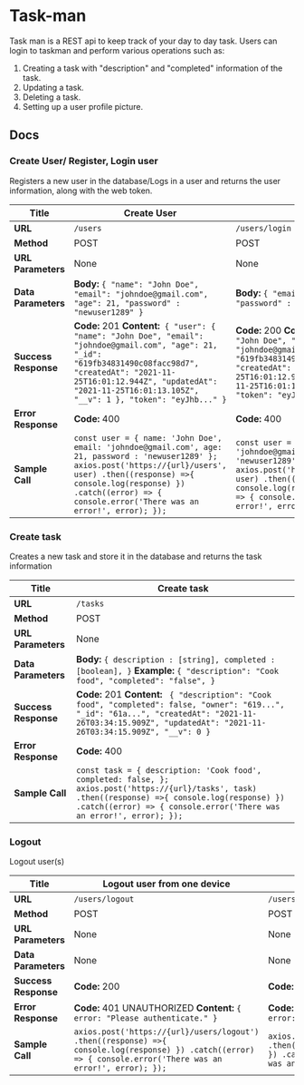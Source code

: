 # Task-man

Task man is a REST api to keep track of your day to day task. Users can login to taskman and perform various operations such as:

1. Creating a task with "description" and "completed" information of the task.
2. Updating a task.
3. Deleting a task.
4. Setting up a user profile picture.

## Docs

### Create User/ Register, Login user

Registers a new user in the database/Logs in a user and returns the user information, along with the web token.

| **Title**            | **Create User**                                                                                                                                                                                                                                                | **Login User**                                                                                                                                                                                                                                               |
| -------------------- | -------------------------------------------------------------------------------------------------------------------------------------------------------------------------------------------------------------------------------------------------------------- | ------------------------------------------------------------------------------------------------------------------------------------------------------------------------------------------------------------------------------------------------------------ |
| **URL**              | `/users`                                                                                                                                                                                                                                                       | `/users/login`                                                                                                                                                                                                                                               |
| **Method**           | POST                                                                                                                                                                                                                                                           | POST                                                                                                                                                                                                                                                         |
| **URL Parameters**   | None                                                                                                                                                                                                                                                           | None                                                                                                                                                                                                                                                         |
| **Data Parameters**  | **Body:** `{ "name": "John Doe", "email": "johndoe@gmail.com", "age": 21, "password" : "newuser1289" }`                                                                                                                                                        | **Body:** `{ "email": "johndoe@gmail.com", "password" : "newuser1289" }`                                                                                                                                                                                     |
| **Success Response** | **Code:** 201 **Content:**` { "user": { "name": "John Doe", "email": "johndoe@gmail.com", "age": 21, "_id": "619fb34831490c08facc98d7", "createdAt": "2021-11-25T16:01:12.944Z", "updatedAt": "2021-11-25T16:01:13.105Z", "__v": 1 }, "token": "eyJhb..." }`   | **Code:** 200 **Content:** `{ "user": { "name": "John Doe", "email": "johndoe@gmail.com", "age": 21, "_id": "619fb34831490c08facc98d7", "createdAt": "2021-11-25T16:01:12.944Z", "updatedAt": "2021-11-25T16:01:13.105Z", "__v": 1 }, "token": "eyJhb..." }` |
| **Error Response**   | **Code:** 400                                                                                                                                                                                                                                                  | **Code:** 400                                                                                                                                                                                                                                                |
| **Sample Call**      | `const user = { name: 'John Doe', email: 'johndoe@gmail.com', age: 21, password : 'newuser1289' }; axios.post('https://{url}/users', user) .then((response) =>{ console.log(response) }) .catch((error) => { console.error('There was an error!', error); });` | `const user = { email: 'johndoe@gmail.com', password: 'newuser1289' }; axios.post('https://{url}/users/login', user) .then((response) =>{ console.log(response) }) .catch((error) => { console.error('There was an error!', error); });`                     |

### Create task

Creates a new task and store it in the database and returns the task information

| **Title**            | **Create task**                                                                                                                                                                                                            |
| -------------------- | -------------------------------------------------------------------------------------------------------------------------------------------------------------------------------------------------------------------------- |
| **URL**              | `/tasks`                                                                                                                                                                                                                   |
| **Method**           | POST                                                                                                                                                                                                                       |
| **URL Parameters**   | None                                                                                                                                                                                                                       |
| **Data Parameters**  | **Body:** `{ description : [string], completed : [boolean], }` **Example:** `{ "description": "Cook food", "completed": "false", }`                                                                                        |
| **Success Response** | **Code:** 201 **Content:** ` { "description": "Cook food", "completed": false, "owner": "619...", "_id": "61a...", "createdAt": "2021-11-26T03:34:15.909Z", "updatedAt": "2021-11-26T03:34:15.909Z", "__v": 0 }`           |
| **Error Response**   | **Code:** 400                                                                                                                                                                                                              |
| **Sample Call**      | `const task = { description: 'Cook food', completed: false, }; axios.post('https://{url}/tasks', task) .then((response) =>{ console.log(response) }) .catch((error) => { console.error('There was an error!', error); });` |

### Logout

Logout user(s)

| **Title**            | **Logout user from one device**                                                                                                                               | **Logout user from all devices**                                                                                                                                  |
| -------------------- | ------------------------------------------------------------------------------------------------------------------------------------------------------------- | ----------------------------------------------------------------------------------------------------------------------------------------------------------------- |
| **URL**              | `/users/logout`                                                                                                                                               | `/users/logoutAll`                                                                                                                                                |
| **Method**           | POST                                                                                                                                                          | POST                                                                                                                                                              |
| **URL Parameters**   | None                                                                                                                                                          | None                                                                                                                                                              |
| **Data Parameters**  | None                                                                                                                                                          | None                                                                                                                                                              |
| **Success Response** | **Code:** 200                                                                                                                                                 | **Code:** 200                                                                                                                                                     |
| **Error Response**   | **Code:** 401 UNAUTHORIZED **Content:** `{ error: "Please authenticate." }`                                                                                   | **Code:** 401 UNAUTHORIZED **Content:** `{ error: "Please authenticate." }`                                                                                       |
| **Sample Call**      | `axios.post('https://{url}/users/logout') .then((response) =>{ console.log(response) }) .catch((error) => { console.error('There was an error!', error); });` | `axios.post('https://{url}/users/logoutAll') .then((response) =>{ console.log(response) }) .catch((error) => { console.error('There was an error!', error); }); ` |
